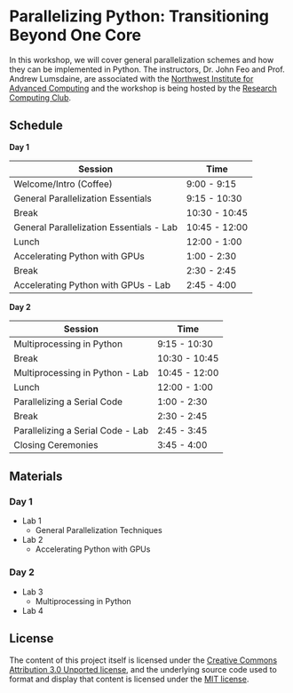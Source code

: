 # Parallelizing Python: Transitioning Beyond One Core

In this workshop, we will cover general parallelization schemes and how they can be implemented in Python. The instructors, Dr. John Feo and Prof. Andrew Lumsdaine, are associated with the [Northwest Institute for Advanced Computing](https://www.niac-uw.org/) and the workshop is being hosted by the [Research Computing Club](http://students.washington.edu/hpcc/).

## Schedule

**Day 1**

|Session| Time|
|--- | ---|
|Welcome/Intro (Coffee)|9:00 - 9:15|
|General Parallelization Essentials|9:15 - 10:30|
|Break	|10:30 - 10:45|
|General Parallelization Essentials - Lab|10:45 - 12:00|
|Lunch	|12:00 - 1:00|
|Accelerating Python with GPUs|1:00 - 2:30|
|Break	|2:30 - 2:45|
|Accelerating Python with GPUs - Lab|	2:45 - 4:00|

**Day 2**

|Session| Time|
|--- | ---|
|Multiprocessing in Python |9:15 - 10:30|
|Break |10:30 - 10:45|
|Multiprocessing in Python - Lab |10:45 - 12:00|
|Lunch |12:00 - 1:00|
|Parallelizing a Serial Code| 1:00 - 2:30|
|Break |2:30 - 2:45|
|Parallelizing a Serial Code - Lab |2:45 - 3:45|
|Closing Ceremonies |3:45 - 4:00|


## Materials
### Day 1
- Lab 1
    - General Parallelization Techniques
- Lab 2
    - Accelerating Python with GPUs

### Day 2
- Lab 3
    - Multiprocessing in Python
- Lab 4

## License
The content of this project itself is licensed under the [Creative Commons Attribution 3.0 Unported license](https://creativecommons.org/licenses/by/3.0/), and the underlying source code used to format and display that content is licensed under the [MIT license](https://github.com/UW-HPC/Parallelizing-Python-Workshop/blob/master/LICENSE).
